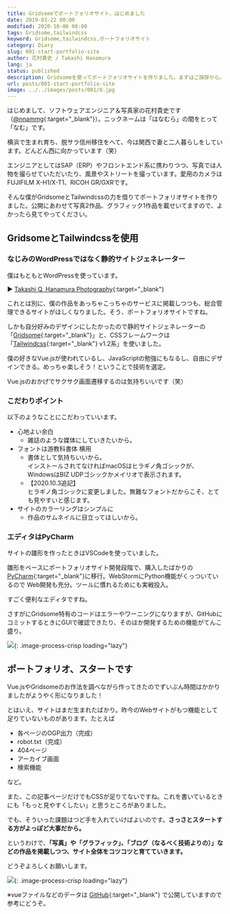 ```yaml
---
title: Gridsomeでポートフォリオサイト、はじめました
date: 2019-03-22 00:00
modified: 2020-10-06 00:00
tags: Gridsome,tailwindcss
keyword: Gridsome,tailwindcss,ポートフォリオサイト
category: Diary
slug: 001-start-portfolio-site
author: 花村貴史 / Takashi Hanamura
lang: ja
status: published
description: Gridsomeを使ってポートフォリオサイトを作りました。まずはご挨拶から。
url: posts/001-start-portfolio-site
image: ../../images/posts/001/0.jpg
---
```


はじめまして、ソフトウェアエンジニア＆写真家の花村貴史です（[@nnammg](https://twitter.com/nnammg){:target="_blank"}）。ニックネームは「はなむら」の間をとって「なむ」です。

横浜で生まれ育ち、脱サラ信州移住をへて、今は関西で妻と二人暮らしをしています。どんどん西に向かっています（笑）

エンジニアとしてはSAP（ERP）やフロントエンド系に携わりつつ、写真では人物を撮らせていただいたり、風景やストリートを撮っています。愛用のカメラはFUJIFILM X-H1/X-T1、RICOH GR/GXRです。

そんな僕がGridsomeとTailwindcssの力を借りてポートフォリオサイトを作りました。公開にあわせて写真2作品、グラフィック1作品を載せいてますので、よかったら見てやってください。

## GridsomeとTailwindcssを使用

### なじみのWordPressではなく静的サイトジェネレーター

僕はもともとWordPressを使っています。

▶︎ [Takashi Q. Hanamura Photography](https://nnamm.com){:target="_blank"}

これとは別に、僕の作品をあっちゃこっちゃのサービスに掲載しつつも、総合管理できるサイトがほしくなりました。そう、ポートフォリオサイトですね。

しかも自分好みのデザインにしたかったので静的サイトジェネレーターの「[Gridsome](https://gridsome.org/){:target="_blank"}」と、CSSフレームワークは「[Tailwindcss](https://tailwindcss.com/){:target="_blank"} v1.2系」を使いました。

僕の好きなVue.jsが使われているし、JavaScriptの勉強にもなるし、自由にデザインできる。めっちゃ楽しそう！ということで技術を選定。

Vue.jsのおかげでサクサク画面遷移するのは気持ちいいです（笑）

### こだわりポイント

以下のようなことにこだわっていいます。

- 心地よい余白
    - 雑誌のような媒体にしていきたいから。
- フォントは游教科書体 横用
    - 書体として気持ちいいから。<br>インストールされてなければmacOSはヒラギノ角ゴシックが、WindowsはBIZ UDPゴシックかメイリオで表示されます。
    - 【2020.10.3追記】<br>ヒラギノ角ゴシックに変更しました。無難なフォントだからこそ、とても見やすいと感じます。
- サイトのカラーリングはシンプルに
    - 作品のサムネイルに目立ってほしいから。

### エディタはPyCharm

サイトの雛形を作ったときはVSCodeを使っていました。

雛形をベースにポートフォリオサイト開発段階で、購入したばかりの[PyCharm](https://www.jetbrains.com/ja-jp/pycharm/){:target="_blank"}に移行。WebStormにPython機能がくっついているので Web開発も充分。ツールに慣れるためにも実戦投入。

すごく便利なエディタですね。

さすがにGridsome特有のコードはエラーやワーニングになりますが、GitHubにコミットするときにGUIで確認できたり、そのほか開発するための機能がてんこ盛り。

![](../../images/posts/001/1.jpg){: .image-process-crisp loading="lazy"}

## ポートフォリオ、スタートです

Vue.jsやGridsomeのお作法を調べながら作ってきたのでずいぶん時間はかかりましたがようやく形になりました！

とはいえ、サイトはまだ生まれたばかり。昨今のWebサイトがもつ機能として足りていないものがあります。たとえば

- 各ページのOGP出力（完成）
- robot.txt（完成）
- 404ページ
- アーカイブ画面
- 検索機能

など。

また、この記事ページだけでもCSSが足りてないですね。これを書いているときにも「もっと見やすくしたい」と思うところがありました。

でも、そういった課題はつど手を入れていけばよいのです。**さっさとスタートする方がよっぽど大事だから。**

というわけで、**「写真」や「グラフィック」、「ブログ（なるべく技術よりの）」などの作品を掲載しつつ、サイト全体をコツコツと育てていきます。**

どうぞよろしくお願いします。

![](../../images/posts/001/2.jpg){: .image-process-crisp loading="lazy"}

※vueファイルなどのデータは [GitHub](https://github.com/nnamm/gridsome_nnamm){:target="_blank"} で公開していますので参考にどうぞ。